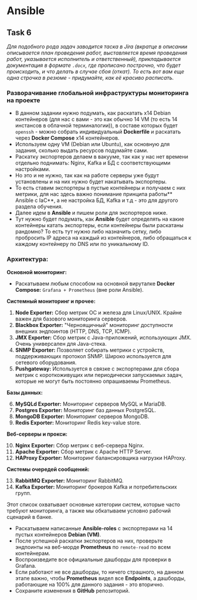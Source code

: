 # Ansible

## **Task 6**

_Для подобного рода задач заводится таска в Jira (вкратце в описании описывается план проведения работ, выставляется время проведения работ, указывается исполнитель и ответственный), прикладывается документация в формате `.docx`, где прописано построчно, что будет происходить, и что делать в случае сбоя (откат). То есть вот вам еще одна строчка в резюме - придумайте, как её красиво расписать._

### Разворачивание глобальной инфраструктуры мониторинга на проекте

- В данном задании нужно подумать, как раскатать x14 Debian контейнеров (для нас с вами - это как обычно 14 VM (то есть 14 инстансов в облачной терминалогии)), в составе которых будет `openssh` - можно собрать индивидуальный **Dockerfile** и раскатать через **Docker Compose** x14 контейнеров.
- Используем одну VM (Debian или Ubuntu), как основную для задания, сколько выдать ресурсов подумайте сами. 
- Раскатку экспортеров делаем в вакууме, так как у нас нет времени отдельно поднимать: Nginx, Kafka и БД с соответствующими настройками.
 - Но это и не нужно, так как на работе серверы уже будут установлены и на них нужно будет накатывать экспортеры.
 - То есть ставим экспортеры в пустые контейнеры и получаем с них метрики, для нас здесь важно понимание принципа работы** Ansible с IaC**, а не настройка БД, Kafka и т.д - это для другого раздела обучения.
- Далее идем в **Ansible** и пишем роли для экспортеров ниже.
- Тут нужно будет подумать, как **Ansible** будет определять на какие контейнеры катать экспортеры, если контейнеры были раскатаны рандомно? То есть тут нужно либо назначить сетку, либо пробросить IP адреса на каждый из контейнеров, либо обращаться к каждому контейнеру по DNS или по уникальному ID.


### Архитектура:

  **Основной мониторинг:**
  - Раскатываем любым способом на основной вируталке **Docker Compose:** `Grafana + Prometheus` (вне роли Ansible). 

  **Системный мониторинг и прочее:**
  
  1. **Node Exporter:** Сбор метрик ОС и железа для Linux/UNIX. Крайне важен для базового мониторинга серверов.
  2. **Blackbox Exporter:** "Черноящичный" мониторинг доступности внешних эндпоинтов (HTTP, DNS, TCP, ICMP).
  3. **JMX Exporter:** Сбор метрик с Java-приложений, использующих JMX. Очень универсален для Java-стека.
  4. **SNMP Exporter:** Позволяет собирать метрики с устройств, поддерживающих протокол SNMP. Широко используется для сетевого оборудования.
  5. **Pushgateway:** Используется в связке с экспортерами для сбора метрик с короткоживущих или периодически запускаемых задач, которые не могут быть постоянно опрашиваемы Prometheus.
  
  **Базы данных:**
  
  6.  **MySQLd Exporter:** Мониторинг серверов MySQL и MariaDB.
  7.  **Postgres Exporter:** Мониторинг баз данных PostgreSQL.
  8.  **MongoDB Exporter:** Мониторинг серверов MongoDB.
  9.  **Redis Exporter:** Мониторинг Redis key-value store.
  
  **Веб-серверы и прокси:**
  
  10. **Nginx Exporter:** Сбор метрик с веб-сервера Nginx.
  11. **Apache Exporter:** Сбор метрик с Apache HTTP Server.
  12. **HAProxy Exporter:** Мониторинг балансировщика нагрузки HAProxy.
  
  **Системы очередей сообщений:**
  
  13. **RabbitMQ Exporter:** Мониторинг RabbitMQ.
  14. **Kafka Exporter:** Мониторинг брокеров Kafka и потребительских групп.

Этот список охватывает основные категории систем, которые часто требуют мониторинга, а также мы обкатываем условно рабочий сценарий в банке.

- Раскатываем написанные **Ansible-roles** с экспортерами на 14 пустых контейнеров **Debian (VM)**.
- После успешной раскатки экспортеров на них, проверьте эндпоинты на веб-морде **Prometheus** по `remote-read` по всем контейнерам.
- Воспроизведите все официальные дашборды для проверки в Grafana.
 - Если работают не все дашборды, то ничего страшного, на данном этапе важно, чтобы **Prometheus** видел все **Endpoints**, а дашборды, работающие на 100% для данного задания - это вторично.
- Сохраните изменения в **GitHub** репозиторий.
